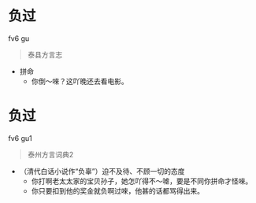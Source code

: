 # 负过
fv6 gu
> 泰县方言志
- 拼命
  - 你倒～唻？这吖晚还去看电影。

# 负过
fv6 gu1
> 泰州方言词典2
- （清代白话小说作“负辜”）迫不及待、不顾一切的态度
  - 你打啊老太太家的宝贝孙子，她怎吖得不～㖸，要是不同你拼命才怪唻。
  - 你只要扣到他的奖金就负啊过唻，他甚的话都骂得出来。
